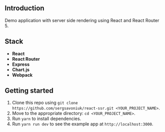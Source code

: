 ## Introduction

Demo application with server side rendering using React and React Router 5.

## Stack

- **React**
- **React Router**
- **Express**
- **Chart.js**
- **Webpack**

## Getting started

1. Clone this repo using `git clone https://github.com/sergsavoniuk/react-ssr.git <YOUR_PROJECT_NAME>`.<br />
2. Move to the appropriate directory: `cd <YOUR_PROJECT_NAME>`.<br />
3. Run `yarn` to install dependencies.<br />
4. Run `yarn run dev` to see the example app at `http://localhost:3000`.
